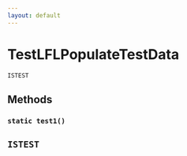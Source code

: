```yaml
---
layout: default
---
```


# TestLFLPopulateTestData

`ISTEST`

## Methods

### `static test1()`

## `ISTEST`
